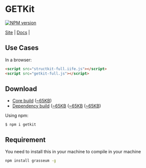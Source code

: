 # GETKit
[![NPM version][npm-image]][npm-url] 

[Site](https://getkit.codehyouka.xyz/) |
[Docs](https://getkit.codehyouka.xyz/docs) |
## Use Cases

In a browser:
```html
<script src="structkit-full.iife.js"></script>
<script src="getkit-full.js"></script>
```
## Download

 * [Core build](https://raw.githubusercontent.com/compts/getkit/main/dist/web/getkit-full.js) ([~65KB](https://raw.githubusercontent.com/compts/getkit/main/dist/web/getkit-full.js))
 * [Dependency build](https://raw.githubusercontent.com/compts/structkit/main/dist/web/structkit-full.iife.js) ([~65KB](https://raw.githubusercontent.com/compts/structkit/main/dist/web/web/structkit-full.iife.js) ([~65KB](https://raw.githubusercontent.com/compts/structkit/main/dist/web/structkit-full.iife.js) ([~65KB](https://raw.githubusercontent.com/compts/structkit/main/dist/web/web/structkit-full.iife.js))

Using npm:
```shell
$ npm i getkit
```
## Requirement
You need to install this in your machine to compile in your machine
```bash
npm install grasseum -g
```

[npm-url]: https://www.npmjs.com/package/getkit
[npm-image]: https://img.shields.io/badge/getkit-1.0.0-brightgreen